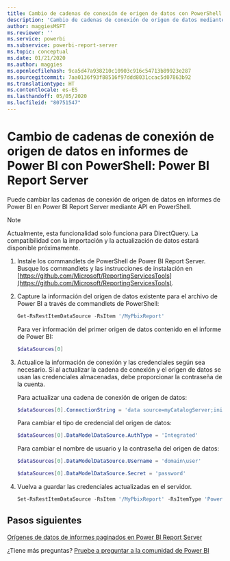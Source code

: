 ```yaml
---
title: Cambio de cadenas de conexión de origen de datos con PowerShell
description: 'Cambio de cadenas de conexión de origen de datos mediante API en PowerShell: Power BI Report Server.'
author: maggiesMSFT
ms.reviewer: ''
ms.service: powerbi
ms.subservice: powerbi-report-server
ms.topic: conceptual
ms.date: 01/21/2020
ms.author: maggies
ms.openlocfilehash: 9ca5d47a938210c10903c916c54713b89923e287
ms.sourcegitcommit: 7aa0136f93f88516f97ddd8031ccac5d07863b92
ms.translationtype: HT
ms.contentlocale: es-ES
ms.lasthandoff: 05/05/2020
ms.locfileid: "80751547"
---
```

# <a name="change-data-source-connection-strings-in-power-bi-reports-with-powershell---power-bi-report-server"></a>Cambio de cadenas de conexión de origen de datos en informes de Power BI con PowerShell: Power BI Report Server


Puede cambiar las cadenas de conexión de origen de datos en informes de Power BI en Power BI Report Server mediante API en PowerShell. 

> [!NOTE]
> Actualmente, esta funcionalidad solo funciona para DirectQuery. La compatibilidad con la importación y la actualización de datos estará disponible próximamente.

1. Instale los commandlets de PowerShell de Power BI Report Server. Busque los commandlets y las instrucciones de instalación en [https://github.com/Microsoft/ReportingServicesTools](https://github.com/Microsoft/ReportingServicesTools). 

2. Capture la información del origen de datos existente para el archivo de Power BI a través de commandlets de PowerShell:

    ```powershell
    Get-RsRestItemDataSource -RsItem '/MyPbixReport'
    ```

    Para ver información del primer origen de datos contenido en el informe de Power BI: 

    ```powershell
    $dataSources[0]
    ```

3. Actualice la información de conexión y las credenciales según sea necesario. Si al actualizar la cadena de conexión y el origen de datos se usan las credenciales almacenadas, debe proporcionar la contraseña de la cuenta. 

    Para actualizar una cadena de conexión de origen de datos:

    ```powershell
    $dataSources[0].ConnectionString = 'data source=myCatalogServer;initial catalog=ReportServer;persist security info=False' 
    ```

    Para cambiar el tipo de credencial del origen de datos:

    ```powershell
    $dataSources[0].DataModelDataSource.AuthType = 'Integrated'
    ```

    Para cambiar el nombre de usuario y la contraseña del origen de datos:

    ```powershell
    $dataSources[0].DataModelDataSource.Username = 'domain\user'
    ```
    ```powershell
    $dataSources[0].DataModelDataSource.Secret = 'password'
    ```

4. Vuelva a guardar las credenciales actualizadas en el servidor.

    ```powershell
    Set-RsRestItemDataSource -RsItem '/MyPbixReport' -RsItemType 'PowerBIReport' -DataSources $dataSources
    ```

## <a name="next-steps"></a>Pasos siguientes

[Orígenes de datos de informes paginados en Power BI Report Server](connect-data-sources.md) 

¿Tiene más preguntas? [Pruebe a preguntar a la comunidad de Power BI](https://community.powerbi.com/)
